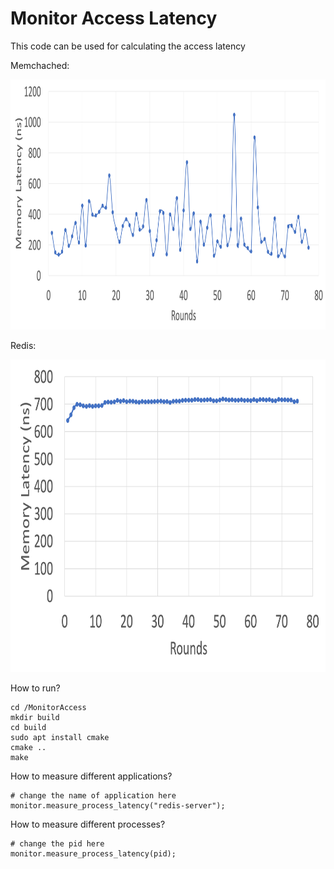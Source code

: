 # Monitor Access Latency
<p>This code can be used for calculating the access latency</p>
<p>Memchached: </p>
<img alt="image" src="Figures/memcached.png" style="width: 800px; height: 400px;">
<p>Redis: </p>
<img alt="image" src="Figures/redis.png" style="width: 800px; height: 500px;">

How to run?


```
cd /MonitorAccess
mkdir build
cd build
sudo apt install cmake
cmake ..
make
```
How to measure different applications?
```
# change the name of application here
monitor.measure_process_latency("redis-server");
```
How to measure different processes?

```
# change the pid here
monitor.measure_process_latency(pid);
```
